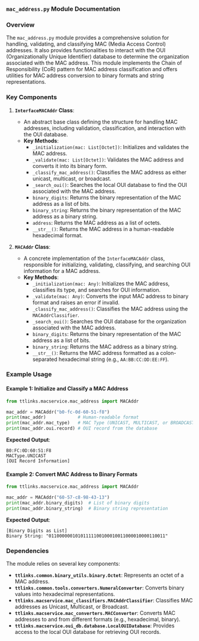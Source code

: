 ### `mac_address.py` Module Documentation

### Overview

The `mac_address.py` module provides a comprehensive solution for handling, validating, and classifying MAC (Media Access Control) addresses. It also provides functionalities to interact with the OUI (Organizationally Unique Identifier) database to determine the organization associated with the MAC address. This module implements the Chain of Responsibility (CoR) pattern for MAC address classification and offers utilities for MAC address conversion to binary formats and string representations.

### Key Components

1. **`InterfaceMACAddr` Class**:
   - An abstract base class defining the structure for handling MAC addresses, including validation, classification, and interaction with the OUI database.
   - **Key Methods**:
     - `_initialization(mac: List[Octet])`: Initializes and validates the MAC address.
     - `_validate(mac: List[Octet])`: Validates the MAC address and converts it into its binary form.
     - `_classify_mac_address()`: Classifies the MAC address as either unicast, multicast, or broadcast.
     - `_search_oui()`: Searches the local OUI database to find the OUI associated with the MAC address.
     - `binary_digits`: Returns the binary representation of the MAC address as a list of bits.
     - `binary_string`: Returns the binary representation of the MAC address as a binary string.
     - `address`: Returns the MAC address as a list of octets.
     - `__str__()`: Returns the MAC address in a human-readable hexadecimal format.

2. **`MACAddr` Class**:
   - A concrete implementation of the `InterfaceMACAddr` class, responsible for initializing, validating, classifying, and searching OUI information for a MAC address.
   - **Key Methods**:
     - `_initialization(mac: Any)`: Initializes the MAC address, classifies its type, and searches for OUI information.
     - `_validate(mac: Any)`: Converts the input MAC address to binary format and raises an error if invalid.
     - `_classify_mac_address()`: Classifies the MAC address using the `MACAddrClassifier`.
     - `_search_oui()`: Searches the OUI database for the organization associated with the MAC address.
     - `binary_digits`: Returns the binary representation of the MAC address as a list of bits.
     - `binary_string`: Returns the MAC address as a binary string.
     - `__str__()`: Returns the MAC address formatted as a colon-separated hexadecimal string (e.g., `AA:BB:CC:DD:EE:FF`).

### Example Usage

#### Example 1: Initialize and Classify a MAC Address
```python
from ttlinks.macservice.mac_address import MACAddr

mac_addr = MACAddr("b0-fc-0d-60-51-f8")
print(mac_addr)            # Human-readable format
print(mac_addr.mac_type)   # MAC Type (UNICAST, MULTICAST, or BROADCAST)
print(mac_addr.oui.record) # OUI record from the database
```

**Expected Output**:
```
B0:FC:0D:60:51:F8
MACType.UNICAST
[OUI Record Information]
```

#### Example 2: Convert MAC Address to Binary Formats
```python
from ttlinks.macservice.mac_address import MACAddr

mac_addr = MACAddr("60-57-c8-98-43-13")
print(mac_addr.binary_digits)  # List of binary digits
print(mac_addr.binary_string)  # Binary string representation
```

**Expected Output**:
```
[Binary Digits as List]
Binary String: "01100000010101111100100010011000010000110011"
```

### Dependencies

The module relies on several key components:
- **`ttlinks.common.binary_utils.binary.Octet`**: Represents an octet of a MAC address.
- **`ttlinks.common.tools.converters.NumeralConverter`**: Converts binary values into hexadecimal representations.
- **`ttlinks.macservice.mac_classifiers.MACAddrClassifier`**: Classifies MAC addresses as Unicast, Multicast, or Broadcast.
- **`ttlinks.macservice.mac_converters.MACConverter`**: Converts MAC addresses to and from different formats (e.g., hexadecimal, binary).
- **`ttlinks.macservice.oui_db.database.LocalOUIDatabase`**: Provides access to the local OUI database for retrieving OUI records.

